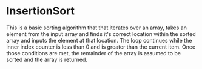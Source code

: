 # InsertionSort

This is a basic sorting algorithm that that iterates over an array, takes an element from the input array and finds it's correct location within the sorted array and inputs the element at that location. The loop continues while the inner index counter is less than 0 and is greater than the current item. Once those conditions are met, the remainder of the array is assumed to be sorted and the array is returned.
